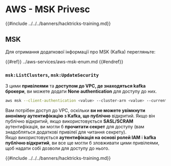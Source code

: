 # AWS - MSK Privesc

{{#include ../../../banners/hacktricks-training.md}}

## MSK

Для отримання додаткової інформації про MSK (Kafka) перегляньте:

{{#ref}}
../aws-services/aws-msk-enum.md
{{#endref}}

### `msk:ListClusters`, `msk:UpdateSecurity`

З цими **привілеями** та **доступом до VPC, де знаходяться kafka брокери**, ви можете додати **None authentication** для доступу до них.
```bash
aws msk --client-authentication <value> --cluster-arn <value> --current-version <value>
```
Вам потрібен доступ до VPC, оскільки **ви не можете увімкнути анонімну аутентифікацію з Kafka, що публічно** відкритий. Якщо він публічно відкритий, якщо використовується **SASL/SCRAM** аутентифікація, ви могли б **прочитати секрет** для доступу (вам знадобляться додаткові привілеї для читання секрету).\
Якщо використовується **аутентифікація на основі ролей IAM** і **kafka публічно відкритий**, ви все ще могли б зловживати цими привілеями, щоб надати собі дозволи для доступу до нього.

{{#include ../../../banners/hacktricks-training.md}}
